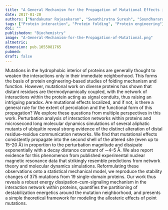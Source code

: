 ```yaml
---
title: "A General Mechanism for the Propagation of Mutational Effects in Proteins"
date: 2017-01-20
authors: ["Nandakumar Rajasekaran", "Swaathiratna Suresh", "Soundhararajan Gopi", "Karthik Raman", "Athi N. Naganathan"]
tags: ["Protein interaction", "Protein folding", "Protein engineering"]
doi: ""
publishedon: "Biochemistry"
image: "A-General-Mechanism-for-the-Propagation-of-Mutational.png"
altmetric: 
dimension: pub.1055081765
pubmed: 
draft: false
---
```

Mutations in the hydrophobic interior of proteins are generally thought to weaken the interactions only in their immediate neighborhood. This forms the basis of protein engineering-based studies of folding mechanism and function. However, mutational work on diverse proteins has shown that distant residues are thermodynamically coupled, with the network of interactions within the protein acting as signal conduits, thus raising an intriguing paradox. Are mutational effects localized, and if not, is there a general rule for the extent of percolation and the functional form of this propagation? We explore these questions from multiple perspectives in this work. Perturbation analysis of interaction networks within proteins and microsecond long molecular dynamics simulations of several aliphatic mutants of ubiquitin reveal strong evidence of the distinct alteration of distal residue–residue communication networks. We find that mutational effects consistently propagate into the second shell of the altered site (even up to 15–20 Å) in proportion to the perturbation magnitude and dissipate exponentially with a decay distance constant of ∼4–5 Å. We also report evidence for this phenomenon from published experimental nuclear magnetic resonance data that strikingly resemble predictions from network theory and molecular dynamics simulations. Reformulating these observations onto a statistical mechanical model, we reproduce the stability changes of 375 mutations from 19 single-domain proteins. Our work thus reveals a robust energy dissipation-cum-signaling mechanism in the interaction network within proteins, quantifies the partitioning of destabilization energetics around the mutation neighborhood, and presents a simple theoretical framework for modeling the allosteric effects of point mutations.